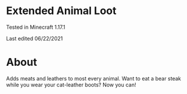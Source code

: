 # Extended Animal Loot

Tested in Minecraft 1.17.1

Last edited 06/22/2021

# About

Adds meats and leathers to most every animal. Want to eat a bear steak while you wear your cat-leather boots?  Now you can!
